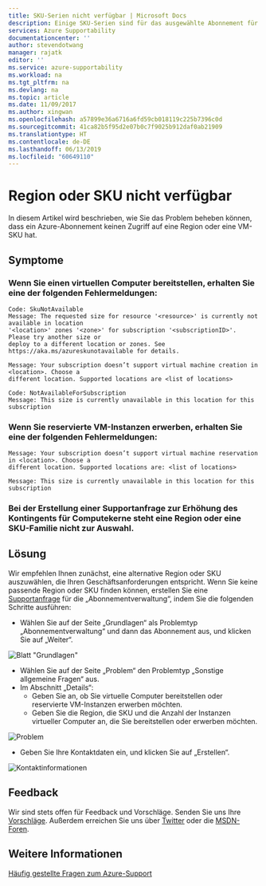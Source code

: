 ```yaml
---
title: SKU-Serien nicht verfügbar | Microsoft Docs
description: Einige SKU-Serien sind für das ausgewählte Abonnement für diese Region nicht verfügbar.
services: Azure Supportability
documentationcenter: ''
author: stevendotwang
manager: rajatk
editor: ''
ms.service: azure-supportability
ms.workload: na
ms.tgt_pltfrm: na
ms.devlang: na
ms.topic: article
ms.date: 11/09/2017
ms.author: xingwan
ms.openlocfilehash: a57899e36a6716a6fd59cb018119c225b7396c0d
ms.sourcegitcommit: 41ca82b5f95d2e07b0c7f9025b912daf0ab21909
ms.translationtype: HT
ms.contentlocale: de-DE
ms.lasthandoff: 06/13/2019
ms.locfileid: "60649110"
---
```

# <a name="region-or-sku-unavailable"></a>Region oder SKU nicht verfügbar
In diesem Artikel wird beschrieben, wie Sie das Problem beheben können, dass ein Azure-Abonnement keinen Zugriff auf eine Region oder eine VM-SKU hat.

## <a name="symptoms"></a>Symptome

### <a name="when-deploying-a-virtual-machine-you-receive-one-of-the-following-error-messages"></a>Wenn Sie einen virtuellen Computer bereitstellen, erhalten Sie eine der folgenden Fehlermeldungen:
```
Code: SkuNotAvailable
Message: The requested size for resource '<resource>' is currently not available in location 
'<location>' zones '<zone>' for subscription '<subscriptionID>'. Please try another size or 
deploy to a different location or zones. See https://aka.ms/azureskunotavailable for details.
```

```
Message: Your subscription doesn’t support virtual machine creation in <location>. Choose a 
different location. Supported locations are <list of locations>
```

```
Code: NotAvailableForSubscription
Message: This size is currently unavailable in this location for this subscription
```

### <a name="when-purchasing-reserved-virtual-machine-instances-you-receive-one-of-the-following-error-messages"></a>Wenn Sie reservierte VM-Instanzen erwerben, erhalten Sie eine der folgenden Fehlermeldungen:

```
Message: Your subscription doesn’t support virtual machine reservation in <location>. Choose a 
different location. Supported locations are: <list of locations>  
```

```
Message: This size is currently unavailable in this location for this subscription
```

### <a name="when-creating-a-support-request-to-increase-compute-core-quota-a-region-or-a-sku-family-is-not-available-for-selection"></a>Bei der Erstellung einer Supportanfrage zur Erhöhung des Kontingents für Computekerne steht eine Region oder eine SKU-Familie nicht zur Auswahl.

## <a name="solution"></a>Lösung
Wir empfehlen Ihnen zunächst, eine alternative Region oder SKU auszuwählen, die Ihren Geschäftsanforderungen entspricht. Wenn Sie keine passende Region oder SKU finden können, erstellen Sie eine [Supportanfrage](https://ms.portal.azure.com/#blade/Microsoft_Azure_Support/HelpAndSupportBlade/newsupportrequest) für die „Abonnementverwaltung“, indem Sie die folgenden Schritte ausführen:


- Wählen Sie auf der Seite „Grundlagen“ als Problemtyp „Abonnementverwaltung“ und dann das Abonnement aus, und klicken Sie auf „Weiter“.

![Blatt "Grundlagen"](./media/SKU-series-unavailable/BasicsSubMgmt.png)


-   Wählen Sie auf der Seite „Problem“ den Problemtyp „Sonstige allgemeine Fragen“ aus.
- Im Abschnitt „Details“:
  - Geben Sie an, ob Sie virtuelle Computer bereitstellen oder reservierte VM-Instanzen erwerben möchten.
  - Geben Sie die Region, die SKU und die Anzahl der Instanzen virtueller Computer an, die Sie bereitstellen oder erwerben möchten.


![Problem](./media/SKU-series-unavailable/ProblemSubMgmt.png)

-   Geben Sie Ihre Kontaktdaten ein, und klicken Sie auf „Erstellen“.

![Kontaktinformationen](./media/SKU-series-unavailable/ContactInformation.png)

## <a name="feedback"></a>Feedback
Wir sind stets offen für Feedback und Vorschläge. Senden Sie uns Ihre [Vorschläge](https://feedback.azure.com/forums/266794-support-feedback). Außerdem erreichen Sie uns über [Twitter](https://twitter.com/azuresupport) oder die [MSDN-Foren](https://social.msdn.microsoft.com/Forums/azure).

## <a name="learn-more"></a>Weitere Informationen
[Häufig gestellte Fragen zum Azure-Support](https://azure.microsoft.com/support/faq)

